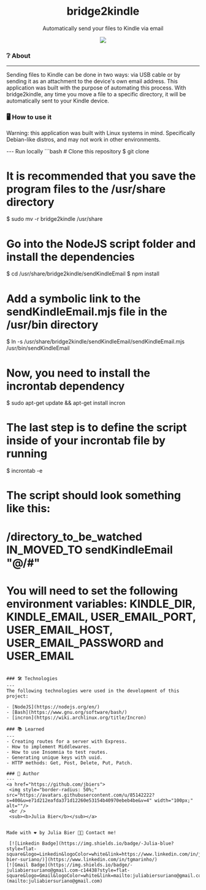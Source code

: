 <h1 align="center">bridge2kindle</h1>
<p align="center">Automatically send your files to Kindle via email</p>

<p align="center">             
<img src="https://user-images.githubusercontent.com/85142222/187809207-b0bcdf8a-6909-47e5-a392-a7271ad95fc0.png"/>
 </p>
                                                       
### ❔ About                                                                          
---                                                                                                       
Sending files to Kindle can be done in two ways: via USB cable or by sending it as an attachment to the device's own email address. This application was built with the purpose of automating this process. With bridge2kindle, any time you move a file to a specific directory, it will be automatically sent to your Kindle device.
                                                                                                               
                                                                                                             
### 🖥 How to use it
<p>Warning: this application was built with Linux systems in mind. Specifically Debian-like distros, and may not work in other environments.</p>
---                                                                                                       
Run locally
  ```bash
# Clone this repository
$ git clone <https://github.com/jbiers/bridge2kindle>

# It is recommended that you save the program files to the /usr/share directory
$ sudo mv -r bridge2kindle /usr/share

# Go into the NodeJS script folder and install the dependencies
$ cd /usr/share/bridge2kindle/sendKindleEmail
$ npm install

# Add a symbolic link to the sendKindleEmail.mjs file in the /usr/bin directory
$ ln -s /usr/share/bridge2kindle/sendKindleEmail/sendKindleEmail.mjs /usr/bin/sendKindleEmail

# Now, you need to install the incrontab dependency
$ sudo apt-get update  && apt-get install incron

# The last step is to define the script inside of your incrontab file by running
$ incrontab -e

# The script should look something like this:
# /directory_to_be_watched      IN_MOVED_TO     sendKindleEmail "$@/$#"

# You will need to set the following environment variables: KINDLE_DIR, KINDLE_EMAIL, USER_EMAIL_PORT, USER_EMAIL_HOST, USER_EMAIL_PASSWORD and USER_EMAIL
```       

### 🛠 Technologies
---
The following technologies were used in the development of this project:

- [NodeJS](https://nodejs.org/en/)
- [Bash](https://www.gnu.org/software/bash/)
- [incron](https://wiki.archlinux.org/title/Incron)
                                                                                                                                      
### 📚 Learned
---
- Creating routes for a server with Express.
- How to implement Middlewares.
- How to use Insomnia to test routes.
- Generating unique keys with uuid.
- HTTP methods: Get, Post, Delete, Put, Patch.
                                                                  
### 👩 Author
---
<a href="https://github.com/jbiers">
 <img style="border-radius: 50%;" src="https://avatars.githubusercontent.com/u/85142222?s=400&u=e71d212eafda371d12260e53154b40970ebeb4be&v=4" width="100px;" alt=""/>
 <br />
 <sub><b>Julia Bier</b></sub></a>


Made with ❤️ by Julia Bier 👋🏽 Contact me!

 [![Linkedin Badge](https://img.shields.io/badge/-Julia-blue?style=flat-square&logo=Linkedin&logoColor=white&link=https://www.linkedin.com/in/julia-bier-suriano/)](https://www.linkedin.com/in/tgmarinho/) 
[![Gmail Badge](https://img.shields.io/badge/-juliabiersuriano@gmail.com-c14438?style=flat-square&logo=Gmail&logoColor=white&link=mailto:juliabiersuriano@gmail.com)](mailto:juliabiersuriano@gmail.com)
